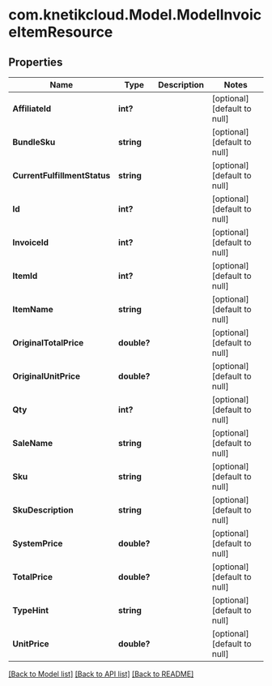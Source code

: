 # com.knetikcloud.Model.ModelInvoiceItemResource
## Properties

Name | Type | Description | Notes
------------ | ------------- | ------------- | -------------
**AffiliateId** | **int?** |  | [optional] [default to null]
**BundleSku** | **string** |  | [optional] [default to null]
**CurrentFulfillmentStatus** | **string** |  | [optional] [default to null]
**Id** | **int?** |  | [optional] [default to null]
**InvoiceId** | **int?** |  | [optional] [default to null]
**ItemId** | **int?** |  | [optional] [default to null]
**ItemName** | **string** |  | [optional] [default to null]
**OriginalTotalPrice** | **double?** |  | [optional] [default to null]
**OriginalUnitPrice** | **double?** |  | [optional] [default to null]
**Qty** | **int?** |  | [optional] [default to null]
**SaleName** | **string** |  | [optional] [default to null]
**Sku** | **string** |  | [optional] [default to null]
**SkuDescription** | **string** |  | [optional] [default to null]
**SystemPrice** | **double?** |  | [optional] [default to null]
**TotalPrice** | **double?** |  | [optional] [default to null]
**TypeHint** | **string** |  | [optional] [default to null]
**UnitPrice** | **double?** |  | [optional] [default to null]

[[Back to Model list]](../README.md#documentation-for-models) [[Back to API list]](../README.md#documentation-for-api-endpoints) [[Back to README]](../README.md)

